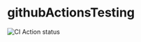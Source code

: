 # githubActionsTesting
![CI Action status](https://github.com/EmmadeNie/githubActionsTesting/actions/workflows/runtests.yml/badge.svg)